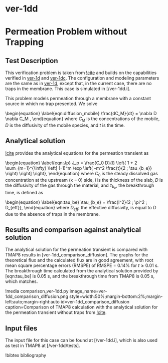 # ver-1dd

# Permeation Problem without Trapping

## Test Description

This verification problem is taken from [!cite](ambrosek2008verification) and builds on the capabilities verified in [ver-1d](ver-1d.md) and [ver-1dc](ver-1dc.md). The configuration and modeling parameters are the same as in [ver-1d](ver-1d.md), except that, in the current case, there are no traps in the membrane. This case is simulated in [/ver-1dd.i].

This problem models permeation through a membrane with a constant source in which no trap presented. We solve

\begin{equation}
    \label{eqn:diffusion_mobile}
    \frac{dC_M}{dt} = \nabla D \nabla C_M ,
\end{equation}
where $C_M$ is the concentrations of the mobile, $D$ is the diffusivity of the mobile species, and $t$ is the time.

## Analytical solution

[!cite](ambrosek2008verification) provides the analytical equations for the permeation transient as

\begin{equation}
\label{eqn:Jp}
    J_p = \frac{C_0 D}{l} \left\{ 1 + 2 \sum_{m=1}^{\infty} \left[ (-1)^m \exp \left( -m^2 \frac{t}{2 \; \tau_{b_e}} \right) \right] \right\},
\end{equation}
where $C_0$ is the steady dissolved gas concentration at the upstream (x = 0) side, $l$ is the thickness of the slab, $D$ is the diffusivity of the gas through the material, and $\tau_{b_e}$, the breakthrough time, is defined as

\begin{equation}
\label{eqn:tau_be}
    \tau_{b_e} = \frac{l^2}{2 \; \pi^2 \; D_{eff}},
\end{equation}
where $D_{eff}$, the effective diffusivity, is equal to $D$ due to the absence of traps in the membrane.


## Results and comparison against analytical solution

The analytical solution for the permeation transient is compared with TMAP8 results in [ver-1dd_comparison_diffusion]. The graphs for the theoretical flux and the calculated flux are in good agreement, with root mean square percentage errors (RMSPE) of RMSPE = 0.14% for $t \geq 0.01$ s. The breakthrough time calculated from the analytical solution provided by [eqn:tau_be] is 0.05 s, and the breakthrough time from TMAP8 is 0.05 s, which matches.

!media comparison_ver-1dd.py
       image_name=ver-1dd_comparison_diffusion.png
       style=width:50%;margin-bottom:2%;margin-left:auto;margin-right:auto
       id=ver-1dd_comparison_diffusion
       caption=Comparison of TMAP8 calculation with the analytical solution for the permeation transient without traps from [!cite](ambrosek2008verification).


## Input files

The input file for this case can be found at [/ver-1dd.i], which is also used as test in TMAP8 at [/ver-1dd/tests].

!bibtex bibliography
